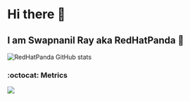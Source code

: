 # Hi there 👋
## I am Swapnanil Ray aka RedHatPanda 🐼
<!--
**redhatpanda/redhatpanda** is a ✨ _special_ ✨ repository because its `README.md` (this file) appears on your GitHub profile.

Here are some ideas to get you started:

- 🔭 I’m currently working on ...
- 🌱 I’m currently learning ...
- 👯 I’m looking to collaborate on ...
- 🤔 I’m looking for help with ...
- 💬 Ask me about ...
- 📫 How to reach me: ...
- 😄 Pronouns: ...
- ⚡ Fun fact: ...
-->  

![RedHatPanda GitHub stats](https://github-readme-stats.vercel.app/api?username=redhatpanda&show_icons=true&theme=radical)
### :octocat: Metrics
<img align="center" src="https://github-readme-streak-stats.herokuapp.com/?user=redhatpanda&theme=radical&custom_title=streak-stats&hide_border=true&layout=compact" /><br>
